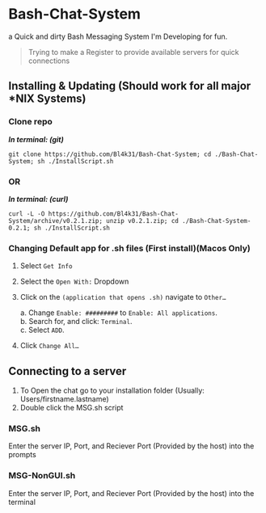 # Bash-Chat-System

a Quick and dirty Bash Messaging System I'm Developing for fun.

> Trying to make a Register to provide available servers for quick connections

## Installing & Updating (Should work for all major *NIX Systems)

### Clone repo

**_In terminal: (git)_**
 ```
 git clone https://github.com/Bl4k31/Bash-Chat-System; cd ./Bash-Chat-System; sh ./InstallScript.sh
```

### OR

**_In terminal: (curl)_**
 ```
 curl -L -O https://github.com/Bl4k31/Bash-Chat-System/archive/v0.2.1.zip; unzip v0.2.1.zip; cd ./Bash-Chat-System-0.2.1; sh ./InstallScript.sh
```

### Changing Default app for .sh files (First install)(Macos Only)

1. Select `Get Info`
2. Select the `Open With:` Dropdown
3. Click on the `(application that opens .sh)` navigate to `Other…`

    a. Change `Enable: #########` to `Enable: All applications`.\
    b. Search for, and click: `Terminal`.\
    c. Select `ADD`.
4. Click `Change All…`

## Connecting to a server

1. To Open the chat go to your installation folder (Usually: Users/firstname.lastname)
2. Double click the MSG.sh script

### MSG.sh

Enter the server IP, Port, and Reciever Port (Provided by the host) into the prompts

### MSG-NonGUI.sh

Enter the server IP, Port, and Reciever Port (Provided by the host) into the terminal
